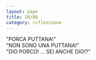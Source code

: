 ```yaml
--- 
layout: page
title: 20/08
category: riflessione
---
```


"PORCA PUTTANA!"  
"NON SONO UNA PUTTANA!"  
"DIO PORCO! ... SEI ANCHE DIO!?"
